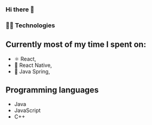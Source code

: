 ### Hi there 👋

### 👩‍💻 Technologies 
  ## Currently most of my time I spent on: 
   -  ⚛️ React, 
   -  📱 React Native,
   -  🍃 Java Spring,
  ## Programming languages
   -  Java
   -  JavaScript
   -  C++ 
